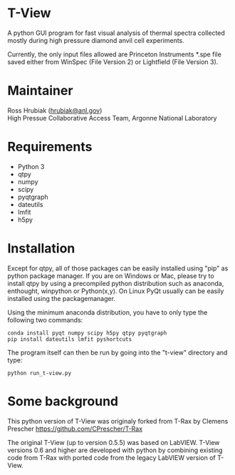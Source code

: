 T-View
===

A python GUI program for fast visual analysis of thermal spectra collected mostly during high pressure diamond anvil 
cell experiments.

 
Currently, the only input files allowed are Princeton Instruments \*.spe file saved either from WinSpec (File Version 2) 
or Lightfield (File Version 3).

Maintainer
===


Ross Hrubiak (hrubiak@anl.gov)  
High Pressue Collaborative Access Team, Argonne National Laboratory


Requirements
===

- Python 3
- qtpy
- numpy
- scipy
- pyqtgraph
- dateutils
- lmfit
- h5py
    
Installation
===

Except for qtpy, all of those packages can be easily installed using "pip" as python package manager. If you are on
Windows or Mac, please try to install qtpy by using a precompiled python distribution such as anaconda, enthought,
winpython or Python(x,y). On Linux PyQt usually can be easily installed using the packagemanager.

Using the minimum anaconda distribution, you have to only type the following two commands:

    conda install pyqt numpy scipy h5py qtpy pyqtgraph
    pip install dateutils lmfit pyshortcuts
    
The program itself can then be run by going into the "t-view" directory and type:
    
    python run_t-view.py


Some background
===

This python version of T-View was originaly forked from T-Rax by Clemens Prescher https://github.com/CPrescher/T-Rax

The original T-View (up to version 0.5.5) was based on LabVIEW. T-View versions 0.6 and higher are developed with python by combining existing code from T-Rax with ported code from the legacy LabVIEW version of T-View. 






    

